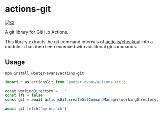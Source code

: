 # actions-git
[![CI](https://github.com/peter-evans/actions-git/workflows/CI/badge.svg)](https://github.com/peter-evans/actions-git/actions?query=workflow%3ACI)

A git library for GitHub Actions.

This library extracts the git command internals of [actions/checkout](https://github.com/actions/checkout) into a module.
It has then been extended with additional git commands.

## Usage

```
npm install @peter-evans/actions-git
```

```typescript
import * as actionsGit from '@peter-evans/actions-git';
```

```typescript
const workingDirectory = '.'
const lfs = false
const git = await actionsGit.createGitCommandManager(workingDirectory, lfs)

await git.fetch('my-branch')
```
